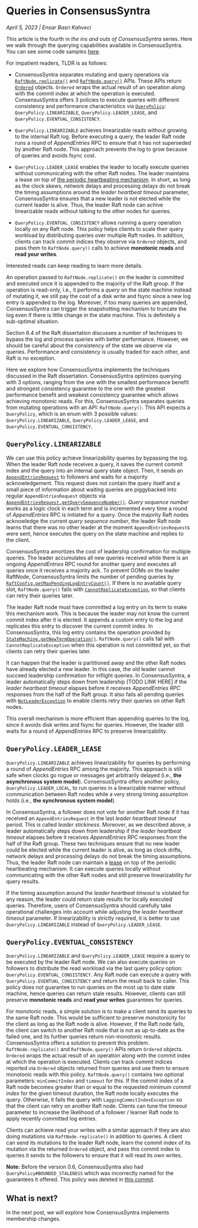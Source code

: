 
# Queries in ConsensusSyntra

_April 5, 2023 | Ensar Basri Kahveci_

This article is the fourth in _the ins and outs of ConsensusSyntra_ series. Here we
walk through the querying capabilities available in ConsensusSyntra. You can see some
code samples <a href="https://consensussyntra.io/docs/tutorial-building-an-atomic-register/#performing-queries" target="_blank">here</a>.

For impatient readers, TLDR is as follows:

- ConsensusSyntra separates mutating and query operations via <a href="https://github.com/ConsensusSyntra/ConsensusSyntra/blob/031c049c2b8fc2cd2b356cbdee2091592c791651/consensussyntra/src/main/java/io/consensussyntra/RaftNode.java#L259" target="_blank">`RaftNode.replicate()`</a>
  and <a href="https://github.com/ConsensusSyntra/ConsensusSyntra/blob/031c049c2b8fc2cd2b356cbdee2091592c791651/consensussyntra/src/main/java/io/consensussyntra/RaftNode.java#L364" target="_blank">`RaftNode.query()`</a>
  APIs. These APIs return <a href="https://github.com/ConsensusSyntra/ConsensusSyntra/blob/master/consensussyntra/src/main/java/io/consensussyntra/Ordered.java" target="_blank">`Ordered`</a>
  objects. `Ordered` wraps the actual result of an operation along with
  the commit index at which the operation is executed. ConsensusSyntra offers
  3 policies to execute queries with different consistency and performance
  characteristics via <a href="https://github.com/ConsensusSyntra/ConsensusSyntra/blob/master/consensussyntra/src/main/java/io/consensussyntra/QueryPolicy.java" target="_blank">`QueryPolicy`</a>:
  `QueryPolicy.LINEARIZABLE`, `QueryPolicy.LEADER_LEASE`, and
  `QueryPolicy.EVENTUAL_CONSISTENCY`.

- `QueryPolicy.LINEARIZABLE` achieves linearizable reads without growing to
  the internal Raft log. Before executing a query, the leader Raft node runs
  a round of _AppendEntries_ RPC to ensure that it has not superseded by
  another Raft node. This approach prevents the log to grow because of queries
  and avoids fsync cost.

- `QueryPolicy.LEADER_LEASE` enables the leader to locally execute queries
  without communicating with the other Raft nodes. The leader maintains a lease
  on top of <a href="https://consensussyntra.io/blog/2021-09-08-today-a-raft-follower-tomorrow-a-raft-leader/" target="_blank">the periodic heartbeating mechanism</a>.
  In short, as long as the clock skews, network delays and processing delays
  do not break the timing assumptions around the _leader heartbeat timeout_
  parameter, ConsensusSyntra ensures that a new leader is not elected while
  the current leader is alive. Thus, the leader Raft node can achive
  linearizable reads without talking to the other nodes for queries.

- `QueryPolicy.EVENTUAL_CONSISTENCY` allows running a query operation locally
  on any Raft node. This policy helps clients to scale their query workload by
  distributing queries over multiple Raft nodes. In addition, clients can track
  commit indices they observe via `Ordered` objects, and pass them to
  `RaftNode.query()` calls to achieve __monotonic reads__ and __read your writes__.

Interested reads can keep reading to learn more details.

An operation passed to `RaftNode.replicate()` on the leader is committed and
executed once it is appended to the majority of the Raft group.
If the operation is read-only, i.e., it performs a _query_ on the state machine
instead of mutating it, we still pay the cost of a disk write and fsync since
a new log entry is appended to the log. Moreover, if too many queries are
appended, ConsensusSyntra can trigger the snapshotting mechanism to truncate the log
even if there is little change in the state machine. This is definitely
a sub-optimal situation.

Section 6.4 of the Raft dissertation discusses a number of techniques to bypass
the log and process queries with better performance. However, we should be
careful about the consistency of the state we observe via queries. Performance
and consistency is usually traded for each other, and Raft is no exception.

Here we explore how ConsensusSyntra implements the techniques discussed in the Raft
dissertation. ConsensusSyntra optimizes querying with 3 options, ranging from the one
with the smallest performance benefit and strongest consistency guarantee
to the one with the greatest performance benefit and weakest consistency
guarantee which allows achieving monotonic reads. For this, ConsensusSyntra separates
queries from mutating operations with an API: `RaftNode.query()`. This API
expects a `QueryPolicy`, which is an enum with 3 possible values:
`QueryPolicy.LINEARIZABLE`, `QueryPolicy.LEADER_LEASE`, and
`QueryPolicy.EVENTUAL_CONSISTENCY`.

## `QueryPolicy.LINEARIZABLE`

We can use this policy achieve linearizability queries by bypassing the log.
When the leader Raft node receives a query, it saves the current commit index
and the query into an internal query state object. Then, it sends an
<a href="https://github.com/ConsensusSyntra/ConsensusSyntra/blob/031c049c2b8fc2cd2b356cbdee2091592c791651/consensussyntra/src/main/java/io/consensussyntra/model/message/AppendEntriesRequest.java" target="_blank">`AppendEntriesRequest`</a>
to followers and waits for a majority acknowledgement. This request does not
contain the query itself and a small piece of information about waiting queries
are piggybacked into regular `AppendEntriesRequest` objects via
<a href="https://github.com/ConsensusSyntra/ConsensusSyntra/blob/031c049c2b8fc2cd2b356cbdee2091592c791651/consensussyntra/src/main/java/io/consensussyntra/model/message/AppendEntriesRequest.java#L55" target="_blank_">`AppendEntriesRequest.getQuerySequenceNumber()`</a>.
_Query sequence number_ works as a logic clock in each term and is incremented
every time a round of _AppendEntries_ RPC is initiated for a query. Once
the majority Raft nodes acknowledge the current _query sequence number_,
the leader Raft node learns that there was no other leader at the moment
`AppendEntriesRequest`s were sent, hence executes the query on the state
machine and replies to the client.

ConsensusSyntra amortizes the cost of leadership confirmation for multiple queries.
The leader accumulates all new queries received while there is an ongoing
_AppendEntries_ RPC round for another query and executes all queries once
it receives a majority ack. To prevent OOMs on the leader RaftNode, ConsensusSyntra
limits the number of pending queries by
<a href="https://github.com/ConsensusSyntra/ConsensusSyntra/blob/031c049c2b8fc2cd2b356cbdee2091592c791651/consensussyntra/src/main/java/io/consensussyntra/RaftConfig.java#L115" target="_blank">`RaftConfig.getMaxPendingLogEntryCount()`</a>. 
If there is no available query slot, `RaftNode.query()` fails with
<a href="https://github.com/ConsensusSyntra/ConsensusSyntra/blob/master/consensussyntra/src/main/java/io/consensussyntra/exception/CannotReplicateException.java" target="_blank">`CannotReplicateException`</a>,
so that clients can retry their queries later.

The leader Raft node must have committed a log entry on its term to make this
mechanism work. This is because the leader may not know the current commit index
after it is elected. It appends a custom entry to the log and replicates this
entry to discover the current commit index. In ConsensusSyntra, this log entry
contains the operation provided by <a href="https://github.com/ConsensusSyntra/ConsensusSyntra/blob/031c049c2b8fc2cd2b356cbdee2091592c791651/consensussyntra/src/main/java/io/consensussyntra/statemachine/StateMachine.java#L149" target="_blank">`StateMachine.getNewTermOperation()`</a>.
`RaftNode.query()` calls fail with `CannotReplicateException` when this
operation is not committed yet, so that clients can retry their queries later.

It can happen that the leader is partitioned away and the other Raft nodes have
already elected a new leader. In this case, the old leader cannot succeed
leadership confirmation for inflight queries. In ConsensusSyntra, a leader
automatically steps down from leadership [TODO LINK HERE]
if the _leader heartbeat timeout_ elapses before it receives
_AppendEntries RPC_ responses from the half of the Raft group. It also fails
all pending queries with <a href="https://github.com/ConsensusSyntra/ConsensusSyntra/blob/master/consensussyntra/src/main/java/io/consensussyntra/exception/NotLeaderException.java" target="_blank">`NotLeaderException`</a>
to enable clients retry their queries on other Raft nodes.

This overall mechanism is more efficient than appending queries to the log,
since it avoids disk writes and fsync for queries. However, the leader still
waits for a round of _AppendEntries_ RPC to preserve linearizability.

## `QueryPolicy.LEADER_LEASE`

`QueryPolicy.LINEARIZABLE` achieves linearizability for queries by performing a
round of _AppendEntries_ RPC among the majority. This approach is still safe
when clocks go rogue or messages get arbitrarily delayed (i.e., 
__the asynchronous system model__). ConsensusSyntra offers another policy,
`QueryPolicy.LEADER_LOCAL`, to run queries in a linearizable manner without
communication between Raft nodes while a very strong timing assumption holds 
(i.e., __the synchronous system model__).

In ConsensusSyntra, a follower does not vote for another Raft node if it has received
an `AppendEntriesRequest` in the last _leader heartbeat timeout_ period. This
is called _leader stickiness_. Moreover, as we described above, a leader
automatically steps down from leadership if the _leader heartbeat timeout_
elapses before it receives _AppendEntries_ RPC responses from the half of the
Raft group. These two techniques ensure that no new leader could be elected
while the current leader is alive, as long as clock drifts, network delays and
processing delays do not break the timing assumptions. Thus, the leader Raft
node can maintain a <a href="https://dl.acm.org/doi/10.1145/74851.74870"
target="_blank">lease</a> on top of the periodic heartbeating mechanism. It can
execute queries locally without communicating with the other Raft nodes and
still preserve linearizability for query results.

If the timing assumption around the _leader heartbeat timeout_ is violated for
any reason, the leader could return stale results for locally executed queries.
Therefore, users of ConsensusSyntra should carefully take operational challenges into
account while adjusting the _leader heartbeat timeout_ parameter. If
linearizability is strictly required, it is better to use
`QueryPolicy.LINEARIZABLE` instead of `QueryPolicy.LEADER_LEASE`.

## `QueryPolicy.EVENTUAL_CONSISTENCY`

`QueryPolicy.LINEARIZABLE` and `QueryPolicy.LEADER_LEASE` require a query to be
executed by the leader Raft node. We can also execute queries on followers to
distribute the read workload via the last query policy option:
`QueryPolicy.EVENTUAL_CONSISTENCY`. Any Raft node can execute a query
with `QueryPolicy.EVENTUAL_CONSISTENCY` and return the result back to caller.
This policy does not guarantee to run queries on the most up to date state
machine, hence queries can return stale results. However, clients can still
preserve __monotonic reads__ and __read your writes__ guarantees for queries.

For monotonic reads, a simple solution is to make a client send its queries to
the same Raft node. This would be sufficient to preserve monotonicity for
the client as long as the Raft node is alive. However, if the Raft node fails,
the client can switch to another Raft node that is not as up-to-date as
the failed one, and its further queries return non-monotonic results. ConsensusSyntra
offers a solution to prevent this problem. `RaftNode.replicate()` and
`RaftNode.query()` APIs return `Ordered` objects. `Ordered` wraps the actual
result of an operation along with the commit index at which the operation is
executed. Clients can track commit indices reported via `Ordered` objects
returned from queries and use them to ensure monotonic reads with this policy.
`RaftNode.query()` contains two optional parameters: `minCommitIndex` and
`timeout` for this. If the commit index of a Raft node becomes greater than or
equal to the requested _minimum commit index_ for the given timeout duration,
the Raft node locally executes the query. Otherwise, it fails the query with
`LaggingCommitIndexException` so that the client can retry on another Raft
node. Clients can tune the timeout parameter to increase the likelihood of
a follower / learner Raft node to apply recently committed log entries.

Clients can achieve read your writes with a similar approach if they are also
doing mutations via `RaftNode.replicate()` in addition to queries. A client
can send its mutations to the leader Raft node, learn the commit index of its
mutation via the returned `Ordered` object, and pass this commit index to
queries it sends to the followers to ensure that it will read its own writes.

__Note:__ Before the version 0.6, ConsensusSyntra also had
`QueryPolicy#BOUNDED_STALENESS` which was incorrectly named for the guarantees
it offered. This policy was deleted in <a href="https://github.com/ConsensusSyntra/ConsensusSyntra/commit/543fc2022072381de448218da243f9254f635720" target="_blank">this commit</a>.

## What is next?

In the next post, we will explore how ConsensusSyntra implements membership changes.
